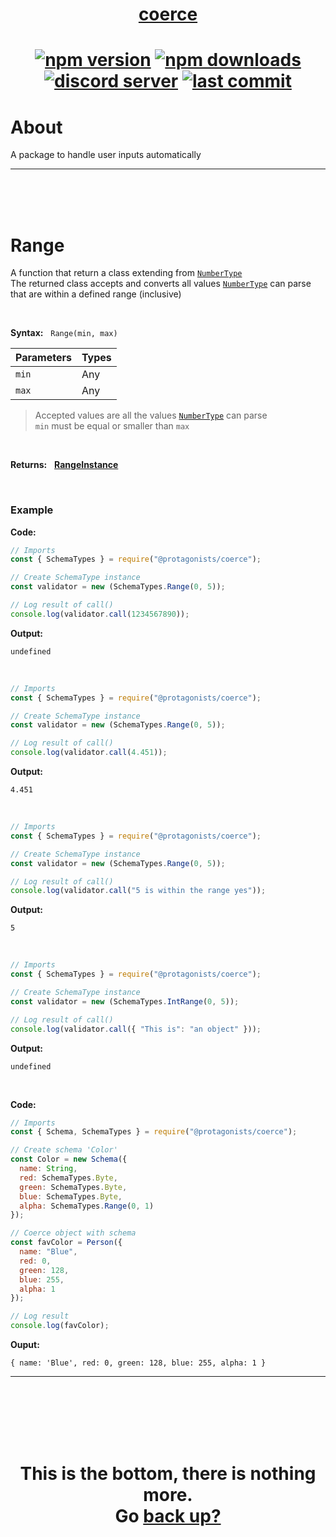 <div id="top" align="center">

<h1><a href="https://github.com/ThePywon/coerce">coerce</a><h1>

[![npm version](https://img.shields.io/npm/v/@protagonists/coerce)](https://github.com/ThePywon/coerce)
[![npm downloads](https://img.shields.io/npm/dt/@protagonists/coerce)](https://github.com/ThePywon/coerce)
[![discord server](https://img.shields.io/discord/937758194736955443?logo=discord&logoColor=white)](https://discord.gg/cwhj3EgqGP)
[![last commit](https://img.shields.io/github/last-commit/ThePywon/coerce)](https://github.com/ThePywon/coerce)

</div>


# About

A package to handle user inputs automatically

---

<br/><br/><br/>



# Range

A function that return a class extending from [`NumberType`](https://github.com/ThePywon/coerce/blob/main/documentation/SchemaTypes/NumberType.md)  
The returned class accepts and converts all values [`NumberType`](https://github.com/ThePywon/coerce/blob/main/documentation/SchemaTypes/NumberType.md) can parse that are within a defined range (inclusive)

<br/>

**Syntax:** &nbsp; `Range(min, max)`

|**Parameters**|**Types**|
|-|-|
|`min`|Any|
|`max`|Any|

> Accepted values are all the values [`NumberType`](https://github.com/ThePywon/coerce/blob/main/documentation/SchemaTypes/NumberType.md) can parse  
> `min` must be equal or smaller than `max`

<br/>

**Returns:** &nbsp; [**RangeInstance**](https://github.com/ThePywon/coerce/blob/main/documentation/SchemaTypes/RangeInstance.md)

<br/>

### **Example**

**Code:**

```js
// Imports
const { SchemaTypes } = require("@protagonists/coerce");

// Create SchemaType instance
const validator = new (SchemaTypes.Range(0, 5));

// Log result of call()
console.log(validator.call(1234567890));
```

**Output:**

```
undefined
```

<br/>

```js
// Imports
const { SchemaTypes } = require("@protagonists/coerce");

// Create SchemaType instance
const validator = new (SchemaTypes.Range(0, 5));

// Log result of call()
console.log(validator.call(4.451));
```

**Output:**

```
4.451
```

<br/>

```js
// Imports
const { SchemaTypes } = require("@protagonists/coerce");

// Create SchemaType instance
const validator = new (SchemaTypes.Range(0, 5));

// Log result of call()
console.log(validator.call("5 is within the range yes"));
```

**Output:**

```
5
```

<br/>

```js
// Imports
const { SchemaTypes } = require("@protagonists/coerce");

// Create SchemaType instance
const validator = new (SchemaTypes.IntRange(0, 5));

// Log result of call()
console.log(validator.call({ "This is": "an object" }));
```

**Output:**

```
undefined
```

<br/>

**Code:**

```js
// Imports
const { Schema, SchemaTypes } = require("@protagonists/coerce");

// Create schema 'Color'
const Color = new Schema({
  name: String,
  red: SchemaTypes.Byte,
  green: SchemaTypes.Byte,
  blue: SchemaTypes.Byte,
  alpha: SchemaTypes.Range(0, 1)
});

// Coerce object with schema
const favColor = Person({
  name: "Blue",
  red: 0,
  green: 128,
  blue: 255,
  alpha: 1
});

// Log result
console.log(favColor);
```

**Ouput:**

```
{ name: 'Blue', red: 0, green: 128, blue: 255, alpha: 1 }
```

---

<br/><br/><br/><br/><br/>

<h1 align="center">This is the bottom, there is nothing more.<br/>
Go <a href="#top">back up?</a></h1>
